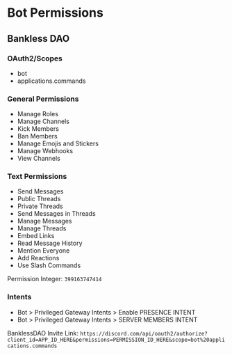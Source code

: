 # Bot Permissions

## Bankless DAO

### OAuth2/Scopes
- bot
- applications.commands

### General Permissions
- Manage Roles
- Manage Channels
- Kick Members
- Ban Members
- Manage Emojis and Stickers
- Manage Webhooks
- View Channels

### Text Permissions
- Send Messages
- Public Threads
- Private Threads
- Send Messages in Threads
- Manage Messages
- Manage Threads
- Embed Links
- Read Message History
- Mention Everyone
- Add Reactions
- Use Slash Commands

Permission Integer: `399163747414`

### Intents
- Bot > Privileged Gateway Intents > Enable PRESENCE INTENT
- Bot > Privileged Gateway Intents > SERVER MEMBERS INTENT

BanklessDAO Invite Link: `https://discord.com/api/oauth2/authorize?client_id=APP_ID_HERE&permissions=PERMISSION_ID_HERE&scope=bot%20applications.commands`
